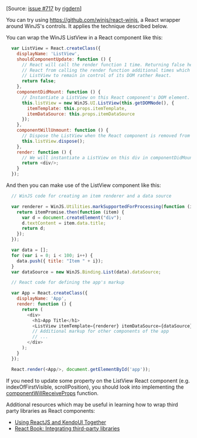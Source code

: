 
[Source: [issue #717](https://github.com/winjs/winjs/issues/717#issuecomment-63427539) by [rigdern](https://github.com/rigdern)]

You can try using https://github.com/winjs/react-winjs, a React wrapper around WinJS's controls. It applies the technique described below.

You can wrap the WinJS ListView in a React component like this:

```js
  var ListView = React.createClass({
    displayName: 'ListView',
    shouldComponentUpdate: function () {
      // React will call the render function 1 time. Returning false here prevents
      // React from calling the render function additional times which allows the
      // ListView to remain in control of its DOM rather React.
      return false;
    },
    componentDidMount: function () {
      // Instantiate a ListView on this React component's DOM element.
      this.listView = new WinJS.UI.ListView(this.getDOMNode(), {
        itemTemplate: this.props.itemTemplate,
        itemDataSource: this.props.itemDataSource
      });
    },
    componentWillUnmount: function () {
      // Dispose the ListView when the React component is removed from the DOM.
      this.listView.dispose();
    },
    render: function () {
      // We will instantiate a ListView on this div in componentDidMount.
      return <div/>;
    }
  });
```

And then you can make use of the ListView component like this:
```js
  // WinJS code for creating an item renderer and a data source

  var renderer = WinJS.Utilities.markSupportedForProcessing(function (itemPromise) {
    return itemPromise.then(function (item) {
      var d = document.createElement("div");
      d.textContent = item.data.title;
      return d;
    });
  });

  var data = [];
  for (var i = 0; i < 100; i++) {
    data.push({ title: "Item " + i});
  }
  var dataSource = new WinJS.Binding.List(data).dataSource;

  // React code for defining the app's markup

  var App = React.createClass({
    displayName: 'App',
    render: function () {
      return (
        <div>
          <h1>App Title</h1>
          <ListView itemTemplate={renderer} itemDataSource={dataSource} />
          // Additional markup for other components of the app
          // ...
        </div>
      );
    }
  });

  React.render(<App/>, document.getElementById('app'));
```

If you need to update some property on the ListView React component (e.g. indexOfFirstVisible, scrollPosition), you should look into implementing the [componentWillReceiveProps](http://facebook.github.io/react/docs/component-specs.html#updating-componentwillreceiveprops) function.

Additional resources which may be useful in learning how to wrap third party libraries as React components:
- [Using ReactJS and KendoUI Together](http://ifandelse.com/using-reactjs-and-kendoui-together/)
- [React Book: Integrating third-party libraries](http://www.reactbook.org/book/chapter5)

